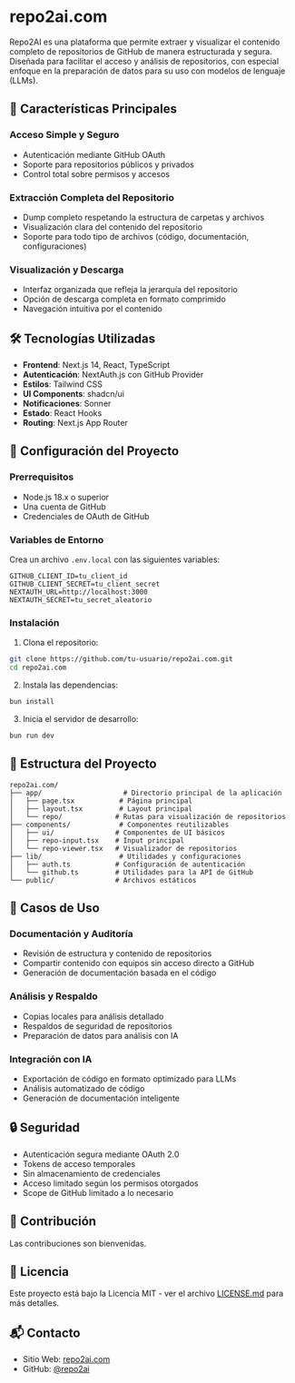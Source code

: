 # repo2ai.com

Repo2AI es una plataforma que permite extraer y visualizar el contenido completo de repositorios de GitHub de manera estructurada y segura. Diseñada para facilitar el acceso y análisis de repositorios, con especial enfoque en la preparación de datos para su uso con modelos de lenguaje (LLMs).

## 🚀 Características Principales

### Acceso Simple y Seguro
- Autenticación mediante GitHub OAuth
- Soporte para repositorios públicos y privados
- Control total sobre permisos y accesos

### Extracción Completa del Repositorio
- Dump completo respetando la estructura de carpetas y archivos
- Visualización clara del contenido del repositorio
- Soporte para todo tipo de archivos (código, documentación, configuraciones)

### Visualización y Descarga
- Interfaz organizada que refleja la jerarquía del repositorio
- Opción de descarga completa en formato comprimido
- Navegación intuitiva por el contenido

## 🛠️ Tecnologías Utilizadas

- **Frontend**: Next.js 14, React, TypeScript
- **Autenticación**: NextAuth.js con GitHub Provider
- **Estilos**: Tailwind CSS
- **UI Components**: shadcn/ui
- **Notificaciones**: Sonner
- **Estado**: React Hooks
- **Routing**: Next.js App Router

## 🔧 Configuración del Proyecto

### Prerrequisitos

- Node.js 18.x o superior
- Una cuenta de GitHub
- Credenciales de OAuth de GitHub

### Variables de Entorno

Crea un archivo `.env.local` con las siguientes variables:

```env
GITHUB_CLIENT_ID=tu_client_id
GITHUB_CLIENT_SECRET=tu_client_secret
NEXTAUTH_URL=http://localhost:3000
NEXTAUTH_SECRET=tu_secret_aleatorio
```

### Instalación

1. Clona el repositorio:
```bash
git clone https://github.com/tu-usuario/repo2ai.com.git
cd repo2ai.com
```

2. Instala las dependencias:
```bash
bun install
```

3. Inicia el servidor de desarrollo:
```bash
bun run dev
```

## 🚀 Estructura del Proyecto

```
repo2ai.com/
├── app/                    # Directorio principal de la aplicación
│   ├── page.tsx           # Página principal
│   ├── layout.tsx         # Layout principal
│   └── repo/             # Rutas para visualización de repositorios
├── components/            # Componentes reutilizables
│   ├── ui/               # Componentes de UI básicos
│   ├── repo-input.tsx    # Input principal
│   └── repo-viewer.tsx   # Visualizador de repositorios
├── lib/                   # Utilidades y configuraciones
│   ├── auth.ts           # Configuración de autenticación
│   └── github.ts         # Utilidades para la API de GitHub
└── public/               # Archivos estáticos
```

## 📖 Casos de Uso

### Documentación y Auditoría
- Revisión de estructura y contenido de repositorios
- Compartir contenido con equipos sin acceso directo a GitHub
- Generación de documentación basada en el código

### Análisis y Respaldo
- Copias locales para análisis detallado
- Respaldos de seguridad de repositorios
- Preparación de datos para análisis con IA

### Integración con IA
- Exportación de código en formato optimizado para LLMs
- Análisis automatizado de código
- Generación de documentación inteligente

## 🔒 Seguridad

- Autenticación segura mediante OAuth 2.0
- Tokens de acceso temporales
- Sin almacenamiento de credenciales
- Acceso limitado según los permisos otorgados
- Scope de GitHub limitado a lo necesario

## 🤝 Contribución

Las contribuciones son bienvenidas.
## 📄 Licencia

Este proyecto está bajo la Licencia MIT - ver el archivo [LICENSE.md](LICENSE.md) para más detalles.

## 📬 Contacto

- Sitio Web: [repo2ai.com](https://repo2ai.com)
- GitHub: [@repo2ai](https://github.com/thejoycoder/repo2ai)

